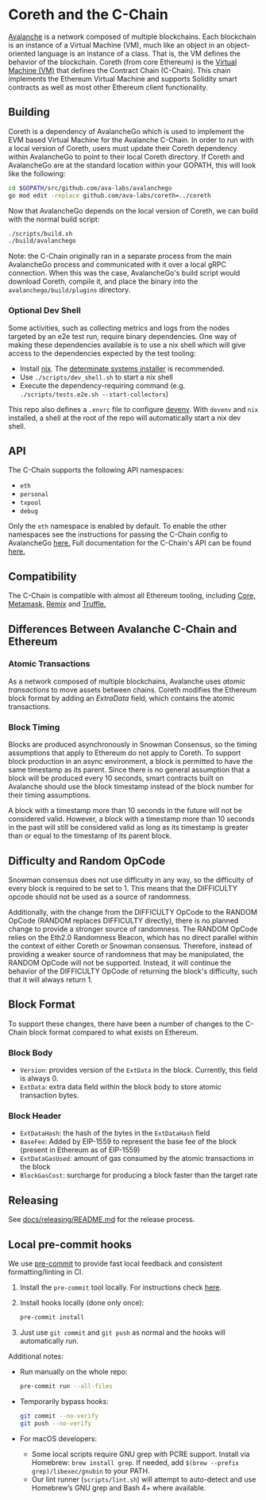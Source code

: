 # Coreth and the C-Chain

[Avalanche](https://www.avax.network/) is a network composed of multiple blockchains.
Each blockchain is an instance of a Virtual Machine (VM), much like an object in an object-oriented language is an instance of a class.
That is, the VM defines the behavior of the blockchain.
Coreth (from core Ethereum) is the [Virtual Machine (VM)](https://docs.avax.network/learn/virtual-machines) that defines the Contract Chain (C-Chain).
This chain implements the Ethereum Virtual Machine and supports Solidity smart contracts as well as most other Ethereum client functionality.

## Building

Coreth is a dependency of AvalancheGo which is used to implement the EVM based Virtual Machine for the Avalanche C-Chain. In order to run with a local version of Coreth, users must update their Coreth dependency within AvalancheGo to point to their local Coreth directory. If Coreth and AvalancheGo are at the standard location within your GOPATH, this will look like the following:

```bash
cd $GOPATH/src/github.com/ava-labs/avalanchego
go mod edit -replace github.com/ava-labs/coreth=../coreth
```

Now that AvalancheGo depends on the local version of Coreth, we can build with the normal build script:

```bash
./scripts/build.sh
./build/avalanchego
```

Note: the C-Chain originally ran in a separate process from the main AvalancheGo process and communicated with it over a local gRPC connection. When this was the case, AvalancheGo's build script would download Coreth, compile it, and place the binary into the `avalanchego/build/plugins` directory.

### Optional Dev Shell

Some activities, such as collecting metrics and logs from the nodes targeted by an e2e
test run, require binary dependencies. One way of making these dependencies available is
to use a nix shell which will give access to the dependencies expected by the test
tooling:

- Install [nix](https://nixos.org/). The [determinate systems
  installer](https://github.com/DeterminateSystems/nix-installer?tab=readme-ov-file#install-nix)
  is recommended.
- Use `./scripts/dev_shell.sh` to start a nix shell
- Execute the dependency-requiring command (e.g. `./scripts/tests.e2e.sh --start-collectors`)

This repo also defines a `.envrc` file to configure [devenv](https://direnv.net/). With
`devenv` and `nix` installed, a shell at the root of the repo will automatically start a nix
dev shell.

## API

The C-Chain supports the following API namespaces:

- `eth`
- `personal`
- `txpool`
- `debug`

Only the `eth` namespace is enabled by default.
To enable the other namespaces see the instructions for passing the C-Chain config to AvalancheGo [here.](https://docs.avax.network/nodes/configure/chain-config-flags#enabling-evm-apis)
Full documentation for the C-Chain's API can be found [here.](https://docs.avax.network/reference/avalanchego/c-chain/api)

## Compatibility

The C-Chain is compatible with almost all Ethereum tooling, including [Core,](https://docs.avax.network/build/dapp/launch-dapp#through-core) [Metamask,](https://docs.avax.network/build/dapp/launch-dapp#through-metamask) [Remix](https://docs.avax.network/dapps/smart-contract-dev/deploy-with-remix-ide) and [Truffle.](https://docs.avax.network/build/tutorials/smart-contracts/using-truffle-with-the-avalanche-c-chain)

## Differences Between Avalanche C-Chain and Ethereum

### Atomic Transactions

As a network composed of multiple blockchains, Avalanche uses *atomic transactions* to move assets between chains. Coreth modifies the Ethereum block format by adding an *ExtraData* field, which contains the atomic transactions.

### Block Timing

Blocks are produced asynchronously in Snowman Consensus, so the timing assumptions that apply to Ethereum do not apply to Coreth. To support block production in an async environment, a block is permitted to have the same timestamp as its parent. Since there is no general assumption that a block will be produced every 10 seconds, smart contracts built on Avalanche should use the block timestamp instead of the block number for their timing assumptions.

A block with a timestamp more than 10 seconds in the future will not be considered valid. However, a block with a timestamp more than 10 seconds in the past will still be considered valid as long as its timestamp is greater than or equal to the timestamp of its parent block.

## Difficulty and Random OpCode

Snowman consensus does not use difficulty in any way, so the difficulty of every block is required to be set to 1. This means that the DIFFICULTY opcode should not be used as a source of randomness.

Additionally, with the change from the DIFFICULTY OpCode to the RANDOM OpCode (RANDOM replaces DIFFICULTY directly), there is no planned change to provide a stronger source of randomness. The RANDOM OpCode relies on the Eth2.0 Randomness Beacon, which has no direct parallel within the context of either Coreth or Snowman consensus. Therefore, instead of providing a weaker source of randomness that may be manipulated, the RANDOM OpCode will not be supported. Instead, it will continue the behavior of the DIFFICULTY OpCode of returning the block's difficulty, such that it will always return 1.

## Block Format

To support these changes, there have been a number of changes to the C-Chain block format compared to what exists on Ethereum.

### Block Body

- `Version`: provides version of the `ExtData` in the block. Currently, this field is always 0.
- `ExtData`: extra data field within the block body to store atomic transaction bytes.

### Block Header

- `ExtDataHash`: the hash of the bytes in the `ExtDataHash` field
- `BaseFee`: Added by EIP-1559 to represent the base fee of the block (present in Ethereum as of EIP-1559)
- `ExtDataGasUsed`: amount of gas consumed by the atomic transactions in the block
- `BlockGasCost`: surcharge for producing a block faster than the target rate

## Releasing

See [docs/releasing/README.md](docs/releasing/README.md) for the release process.

## Local pre-commit hooks

We use [pre-commit](https://pre-commit.com/) to provide fast local feedback and consistent formatting/linting in CI.

1. Install the `pre-commit` tool locally. For instructions check [here](https://pre-commit.com/).

1. Install hooks locally (done only once):

   ```bash
   pre-commit install
   ```

1. Just use `git commit` and `git push` as normal and the hooks will automatically run.

Additional notes:

- Run manually on the whole repo:

  ```bash
  pre-commit run --all-files
  ```

- Temporarily bypass hooks:

  ```bash
  git commit --no-verify
  git push --no-verify
  ```

- For macOS developers:

  - Some local scripts require GNU grep with PCRE support. Install via Homebrew:
    `brew install grep`. If needed, add `$(brew --prefix grep)/libexec/gnubin` to your PATH.
  - Our lint runner (`scripts/lint.sh`) will attempt to auto-detect and use Homebrew’s GNU grep
    and Bash 4+ where available.
